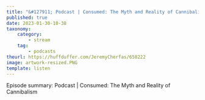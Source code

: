 ```yaml
---
title: "&#127911; Podcast | Consumed: The Myth and Reality of Cannibalism"
published: true
date: 2023-01-30-10-38
taxonomy:
    category:
        - stream
    tag:
        - podcasts
theurl: https://huffduffer.com/JeremyCherfas/658222
image: artwork-resized.PNG
template: listen
---
```


Episode summary: Podcast | Consumed: The Myth and Reality of Cannibalism

